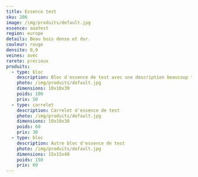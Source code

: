 ```yaml
---
title: Essence test
sku: 206
image: /img/produits/default.jpg
essence: aaatest
region: europe
details: Beau bois dense et dur.
couleur: rouge
densite: 0,9
veines: avec
rarete: précieux
produits:
  - type: bloc
    description: Bloc d'essence de test avec une description beaucoup trop longue pour le tableau
    photo: /img/produits/default.jpg
    dimensions: 10x10x30
    poids: 100
    prix: 50
  - type: carrelet
    description: Carrelet d'essence de test
    photo: /img/produits/default.jpg
    dimensions: 10x10x30
    poids: 60
    prix: 30
  - type: bloc
    description: Autre bloc d'essence de test
    photo: /img/produits/default.jpg
    dimensions: 15x15x40
    poids: 150
    prix: 60
---
```

